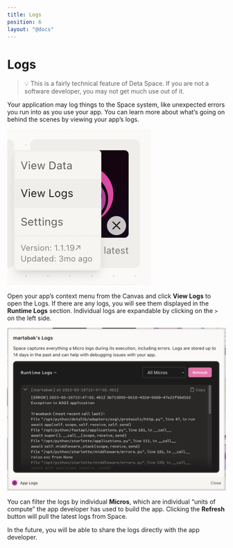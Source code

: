 ```yaml
---
title: Logs
position: 6
layout: "@docs"
---
```


# Logs

> 💡 This is a fairly technical feature of Deta Space. If you are not a software developer, you may not get much use out of it.

Your application may log things to the Space system, like unexpected errors you run into as you use your app. You can learn more about what’s going on behind the scenes by viewing your app’s logs. 

![logs-1](/public/docs-assets/use/logs-1.png)

Open your app’s context menu from the Canvas and click **View Logs** to open the Logs. If there are any logs, you will see them displayed in the **Runtime Logs** section. Individual logs are expandable by clicking on the `>` on the left side.


![logs-2](/public/docs-assets/use/logs-2.png)

You can filter the logs by individual **Micros**, which are individual “units of compute” the app developer has used to build the app. Clicking the **Refresh** button will pull the latest logs from Space.

In the future, you will be able to share the logs directly with the app developer.